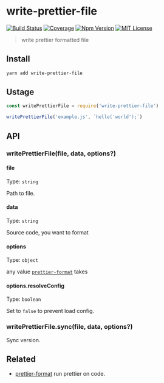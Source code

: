 # write-prettier-file

[![Build Status][github_actions_badge]][github_actions_link]
[![Coverage][coveralls_badge]][coveralls_link]
[![Npm Version][package_version_badge]][package_link]
[![MIT License][license_badge]][license_link]

[github_actions_badge]: https://img.shields.io/github/workflow/status/fisker/write-prettier-file/CI/master?style=flat-square
[github_actions_link]: https://github.com/fisker/write-prettier-file/actions?query=branch%3Amaster
[coveralls_badge]: https://img.shields.io/coveralls/github/fisker/write-prettier-file/master?style=flat-square
[coveralls_link]: https://coveralls.io/github/fisker/write-prettier-file?branch=master
[license_badge]: https://img.shields.io/npm/l/write-prettier-file.svg?style=flat-square
[license_link]: https://github.com/fisker/write-prettier-file/blob/master/license
[package_version_badge]: https://img.shields.io/npm/v/write-prettier-file.svg?style=flat-square
[package_link]: https://www.npmjs.com/package/write-prettier-file

> write prettier formatted file

## Install

```sh
yarn add write-prettier-file
```

## Ustage

```js
const writePrettierFile = require('write-prettier-file')

writePrettierFile('example.js', `hello('world');`)
```

## API

### writePrettierFile(file, data, options?)

#### file

Type: `string`

Path to file.

#### data

Type: `string`

Source code, you want to format

#### options

Type: `object`

any value [`prettier-format`](https://github.com/fisker/prettier-format) takes

#### options.resolveConfig

Type: `boolean`

Set to `false` to prevent load config.

### writePrettierFile.sync(file, data, options?)

Sync version.

## Related

- [prettier-format](https://github.com/fisker/prettier-format) run prettier on code.
